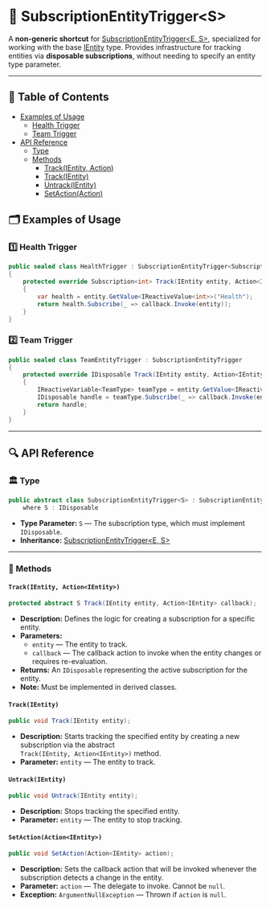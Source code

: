 # 🧩 SubscriptionEntityTrigger\<S>

A **non-generic shortcut** for [SubscriptionEntityTrigger<E, S>](SubscriptionEntityTrigger%601.md), specialized for
working with the base [IEntity](../Entities/IEntity.md) type. Provides infrastructure for tracking entities via
**disposable subscriptions**, without needing to specify an entity type parameter.

---

## 📑 Table of Contents

- [Examples of Usage](#-examples-of-usage)
    - [Health Trigger](#ex1)
    - [Team Trigger](#ex2)
- [API Reference](#-api-reference)
    - [Type](#-type)
    - [Methods](#-methods)
        - [Track(IEntity, Action<IEntity>)](#trackientity-actionientity)
        - [Track(IEntity)](#trackientity)
        - [Untrack(IEntity)](#untrackientity)
        - [SetAction(Action<IEntity>)](#setactionactionientity)

## 🗂 Examples of Usage

<div id="ex1"></div>

### 1️⃣ Health Trigger

```csharp
public sealed class HealthTrigger : SubscriptionEntityTrigger<Subscription<int>>
{
    protected override Subscription<int> Track(IEntity entity, Action<IEntity> callback)
    {
        var health = entity.GetValue<IReactiveValue<int>>("Health");
        return health.Subscribe(_ => callback.Invoke(entity));
    }
}
```

<div id="ex2"></div>

### 2️⃣ Team Trigger

```csharp
public sealed class TeamEntityTrigger : SubscriptionEntityTrigger
{
    protected override IDisposable Track(IEntity entity, Action<IEntity> callback) 
    {
        IReactiveVariable<TeamType> teamType = entity.GetValue<IReactiveVariable<TeamType>>();
        IDisposable handle = teamType.Subscribe(_ => callback.Invoke(entity));
        return handle;
    }
}
```

---

## 🔍 API Reference

### 🏛️ Type <div id="-type"></div>

```csharp
public abstract class SubscriptionEntityTrigger<S> : SubscriptionEntityTrigger<IEntity, S>
    where S : IDisposable
```

- **Type Parameter:** `S` — The subscription type, which must implement `IDisposable`.
- **Inheritance:** [SubscriptionEntityTrigger<E, S>](SubscriptionEntityTrigger%601.md)

---

### 🏹 Methods

#### `Track(IEntity, Action<IEntity>)`

```csharp
protected abstract S Track(IEntity entity, Action<IEntity> callback);
```

- **Description:** Defines the logic for creating a subscription for a specific entity.
- **Parameters:**
    - `entity` — The entity to track.
    - `callback` — The callback action to invoke when the entity changes or requires re-evaluation.
- **Returns:** An `IDisposable` representing the active subscription for the entity.
- **Note:** Must be implemented in derived classes.

#### `Track(IEntity)`

```csharp
public void Track(IEntity entity);
```

- **Description:** Starts tracking the specified entity by creating a new subscription via the abstract  
  `Track(IEntity, Action<IEntity>)` method.
- **Parameter:** `entity` — The entity to track.

#### `Untrack(IEntity)`

```csharp
public void Untrack(IEntity entity);
```

- **Description:** Stops tracking the specified entity.
- **Parameter:** `entity` — The entity to stop tracking.

#### `SetAction(Action<IEntity>)`

```csharp
public void SetAction(Action<IEntity> action);
```

- **Description:** Sets the callback action that will be invoked whenever the subscription detects a change in the
  entity.
- **Parameter:** `action` — The delegate to invoke. Cannot be `null`.
- **Exception:** `ArgumentNullException` — Thrown if `action` is `null`.